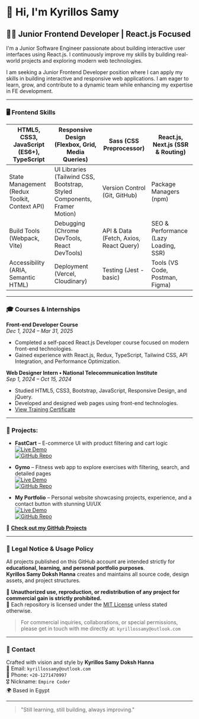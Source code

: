 # 👋 Hi, I'm Kyrillos Samy

## 🧑‍💻 Junior Frontend Developer | React.js Focused

I'm a Junior Software Engineer passionate about building interactive user interfaces using React.js. I continuously improve my skills by building real-world projects and exploring modern web technologies.

I am seeking a Junior Frontend Developer position where I can apply my skills in building interactive and responsive web applications. I am eager to learn, grow, and contribute to a dynamic team while enhancing my expertise in FE development.

---

### 🖥️ Frontend Skills

| HTML5, CSS3, JavaScript (ES6+), TypeScript | Responsive Design (Flexbox, Grid, Media Queries) | Sass (CSS Preprocessor) | React.js, Next.js (SSR & Routing) |
|-------------------------------|-------------------------------------------------|--------------------------|-----------------------------------|
| State Management (Redux Toolkit, Context API) | UI Libraries (Tailwind CSS, Bootstrap, Styled Components, Framer Motion) | Version Control (Git, GitHub) | Package Managers (npm) |
| Build Tools (Webpack, Vite) | Debugging (Chrome DevTools, React DevTools) | API & Data (Fetch, Axios, React Query) | SEO & Performance (Lazy Loading, SSR) |
| Accessibility (ARIA, Semantic HTML) | Deployment (Vercel, Cloudinary) | Testing (Jest - basic) | Tools (VS Code, Postman, Figma) |

---

### 🎓 Courses & Internships

**Front-end Developer Course**  
*Dec 1, 2024 – Mar 31, 2025*  
- Completed a self-paced React.js Developer course focused on modern front-end technologies.  
- Gained experience with React.js, Redux, TypeScript, Tailwind CSS, API Integration, and Performance Optimization.

**Web Designer Intern • National Telecommunication Institute**  
*Sep 1, 2024 – Oct 15, 2024*  
- Studied HTML5, CSS3, Bootstrap, JavaScript, Responsive Design, and jQuery.  
- Developed and designed web pages using front-end technologies.
- [View Training Certificate](https://drive.google.com/file/d/12K8mGsA1Da_DFZUzpvCxlHYvpiwlMpe8/view?usp=drive_link)

---

### 📂 Projects:
- **FastCart** – E-commerce UI with product filtering and cart logic  
  [![Live Demo](https://img.shields.io/badge/Live%20Demo-FastCart-2E8B57?style=for-the-badge&logo=vercel&logoColor=white)](https://fast-cart-831t.vercel.app/)  
  [![GitHub Repo](https://img.shields.io/badge/GitHub%20Repo-FastCart-000?style=for-the-badge&logo=github)](https://github.com/Kyrillos-Samy1/FastCart)

- **Gymo** – Fitness web app to explore exercises with filtering, search, and detailed pages  
  [![Live Demo](https://img.shields.io/badge/Live%20Demo-Gymo-2E8B57?style=for-the-badge&logo=vercel&logoColor=white)](https://gymo-sigma.vercel.app/)  
  [![GitHub Repo](https://img.shields.io/badge/GitHub%20Repo-Gymo-000?style=for-the-badge&logo=github)](https://github.com/Kyrillos-Samy1/Gymo/tree/main)

- **My Portfolio** – Personal website showcasing projects, experience, and a contact button with stunning UI/UX   
  [![Live Demo](https://img.shields.io/badge/Live%20Demo-Gymo-2E8B57?style=for-the-badge&logo=vercel&logoColor=white)](https://my-portfolio-mu-three-16.vercel.app/)   
  [![GitHub Repo](https://img.shields.io/badge/GitHub%20Repo-Gymo-000?style=for-the-badge&logo=github)](https://github.com/Kyrillos-Samy1/My-Portfolio/tree/main)   

🔗 **[Check out my GitHub Projects](https://github.com/Kyrillos-Samy1?tab=repositories)**

---

### 🔐 Legal Notice & Usage Policy

All projects published on this GitHub account are intended strictly for **educational, learning, and personal portfolio purposes**.  
**Kyrillos Samy Doksh Hanna** creates and maintains all source code, design assets, and project structures.

🚫 **Unauthorized use, reproduction, or redistribution of any project for commercial gain is strictly prohibited.**  
📄 Each repository is licensed under the [MIT License](./LICENSE) unless stated otherwise.

> For commercial inquiries, collaborations, or special permissions, please get in touch with me directly at: `kyrillossamy@outlook.com`

---

### 💬 Contact

Crafted with vision and style by **Kyrillos Samy Doksh Hanna**  
📧 Email: `kyrillossamy@outlook.com`  
📱 Phone: `+20-1271470997`  
🎖️ Nickname: `Empire Coder`  
🌍 Based in Egypt

---

> "Still learning, still building, always improving."

